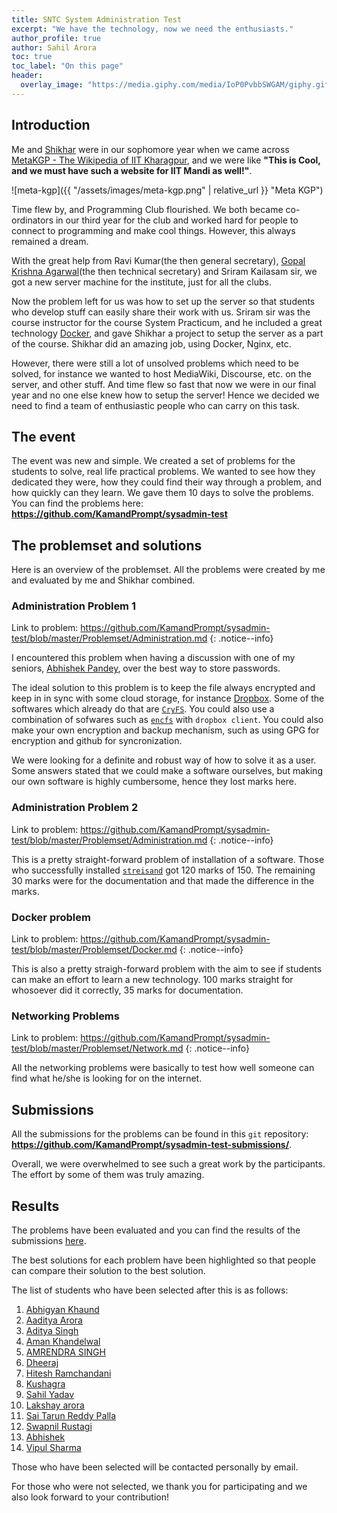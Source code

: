 ```yaml
---
title: SNTC System Administration Test
excerpt: "We have the technology, now we need the enthusiasts."
author_profile: true
author: Sahil Arora
toc: true
toc_label: "On this page"
header:
  overlay_image: "https://media.giphy.com/media/IoP0PvbbSWGAM/giphy.gif"
---
```


## Introduction

Me and [Shikhar](https://www.facebook.com/shikhar.in) were in our sophomore year when we came across [MetaKGP - The Wikipedia of IIT Kharagpur](https://wiki.metakgp.org/), and we were like **"This is Cool, and we must have such a website for IIT Mandi as well!"**.

![meta-kgp]({{ "/assets/images/meta-kgp.png" | relative_url }} "Meta KGP")

Time flew by, and Programming Club flourished. We both became co-ordinators in our third year for the club and worked hard for people to connect to programming and make cool things. However, this always remained a dream.

With the great help from Ravi Kumar(the then general secretary), [Gopal Krishna Agarwal](https://www.facebook.com/gopalkriagg)(the then technical secretary) and Sriram Kailasam sir, we got a new server machine for the institute, just for all the clubs.

Now the problem left for us was how to set up the server so that students who develop stuff can easily share their work with us. Sriram sir was the course instructor for the course System Practicum, and he included a great technology [Docker](https://www.docker.com/), and gave Shikhar a project to setup the server as a part of the course. Shikhar did an amazing job, using Docker, Nginx, etc.

However, there were still a lot of unsolved problems which need to be solved, for instance we wanted to host MediaWiki, Discourse, etc. on the server, and other stuff. And time flew so fast that now we were in our final year and no one else knew how to setup the server! Hence we decided we need to find a team of enthusiastic people who can carry on this task.

## The event

The event was new and simple. We created a set of problems for the students to solve, real life practical problems. We wanted to see how they dedicated they were, how they could find their way through a problem, and how quickly can they learn. We gave them 10 days to solve the problems. You can find the problems here: **<https://github.com/KamandPrompt/sysadmin-test>**

## The problemset and solutions

Here is an overview of the problemset. All the problems were created by me and evaluated by me and Shikhar combined.

### Administration Problem 1

Link to problem: <https://github.com/KamandPrompt/sysadmin-test/blob/master/Problemset/Administration.md>
{: .notice--info}

I encountered this problem when having a discussion with one of my seniors, [Abhishek Pandey](https://www.linkedin.com/in/abhishek-pandey-6b260780/), over the best way to store passwords.

The ideal solution to this problem is to keep the file always encrypted and keep in in sync with some cloud storage, for instance [Dropbox](https://www.dropbox.com). Some of the softwares which already do that are [`CryFS`](https://www.cryfs.org). You could also use a combination of sofwares such as [`encfs`](https://github.com/vgough/encfs) with `dropbox client`. You could also make your own encryption and backup mechanism, such as using GPG for encryption and github for syncronization.

We were looking for a definite and robust way of how to solve it as a user. Some answers stated that we could make a software ourselves, but making our own software is highly cumbersome, hence they lost marks here.

### Administration Problem 2

Link to problem: <https://github.com/KamandPrompt/sysadmin-test/blob/master/Problemset/Administration.md>
{: .notice--info}

This is a pretty straight-forward problem of installation of a software. Those who successfully installed [`streisand`](https://github.com/StreisandEffect/streisand) got 120 marks of 150. The remaining 30 marks were for the documentation and that made the difference in the marks.

### Docker problem

Link to problem: <https://github.com/KamandPrompt/sysadmin-test/blob/master/Problemset/Docker.md>
{: .notice--info}

This is also a pretty straigh-forward problem with the aim to see if students can make an effort to learn a new technology. 100 marks straight for whosoever did it correctly, 35 marks for documentation.

### Networking Problems

Link to problem: <https://github.com/KamandPrompt/sysadmin-test/blob/master/Problemset/Network.md>
{: .notice--info}

All the networking problems were basically to test how well someone can find what he/she is looking for on the internet.

## Submissions

All the submissions for the problems can be found in this `git` repository: **<https://github.com/KamandPrompt/sysadmin-test-submissions/>**.

Overall, we were overwhelmed to see such a great work by the participants. The effort by some of them was truly amazing.

## Results

The problems have been evaluated and you can find the results of the submissions [here](https://docs.google.com/spreadsheets/d/1RQs8HhOSryiueWW_uz1PBUPafeLiTYaVrWN9YYOmaV4/edit?usp=sharing).

The best solutions for each problem have been highlighted so that people can compare their solution to the best solution.

The list of students who have been selected after this is as follows:

1. [Abhigyan Khaund](mailto:b16082@students.iitmandi.ac.in)
2. [Aaditya Arora](mailto:B17071@students.iitmandi.ac.in)
3. [Aditya Singh](mailto:b16085@students.iitmandi.ac.in)
4. [Aman Khandelwal](mailto:amankh1999@gmail.com)
5. [AMRENDRA SINGH](mailto:b16010@students.iitmandi.ac.in)
6. [Dheeraj](mailto:b17041@students.iitmandi.ac.in)
7. [Hitesh Ramchandani](mailto:hitr9831@gmail.com)
8. [Kushagra](mailto:kushagra.s.888@gmail.com)
9. [Sahil Yadav](mailto:sahil_yadav@students.iitmandi.ac.in)
10. [Lakshay arora](mailto:b16060@students.iitmandi.ac.in)
11. [Sai Tarun Reddy Palla](mailto:saitarunreddypalla@gmail.com)
12. [Swapnil Rustagi](mailto:b17104@students.iitmandi.ac.in)
13. [Abhishek](mailto:abhishekbhardwaj540@gmail.com)
14. [Vipul Sharma](mailto:vsvipul555@gmail.com)

Those who have been selected will be contacted personally by email.

For those who were not selected, we thank you for participating and we also look forward to your contribution!